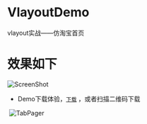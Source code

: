 # VlayoutDemo
vlayout实战——仿淘宝首页

# 效果如下
![ScreenShot](./img/GIF.gif)

* Demo下载体验，[`下载`](https://fir.im/sufl) ，或者扫描二维码下载

  ![TabPager](./imgs/scan.png)
